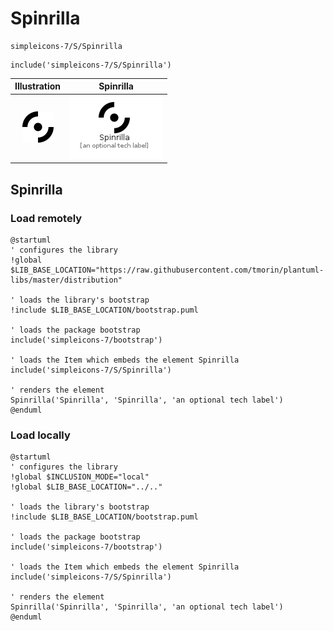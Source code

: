 # Spinrilla


```text
simpleicons-7/S/Spinrilla
```

```text
include('simpleicons-7/S/Spinrilla')
```



| Illustration | Spinrilla |
| :---: | :---: |
| ![illustration for Illustration](../../simpleicons-7/S/Spinrilla.png) | ![illustration for Spinrilla](../../simpleicons-7/S/Spinrilla.Local.png) |




## Spinrilla

### Load remotely
```plantuml
@startuml
' configures the library
!global $LIB_BASE_LOCATION="https://raw.githubusercontent.com/tmorin/plantuml-libs/master/distribution"

' loads the library's bootstrap
!include $LIB_BASE_LOCATION/bootstrap.puml

' loads the package bootstrap
include('simpleicons-7/bootstrap')

' loads the Item which embeds the element Spinrilla
include('simpleicons-7/S/Spinrilla')

' renders the element
Spinrilla('Spinrilla', 'Spinrilla', 'an optional tech label')
@enduml
```

### Load locally
```plantuml
@startuml
' configures the library
!global $INCLUSION_MODE="local"
!global $LIB_BASE_LOCATION="../.."

' loads the library's bootstrap
!include $LIB_BASE_LOCATION/bootstrap.puml

' loads the package bootstrap
include('simpleicons-7/bootstrap')

' loads the Item which embeds the element Spinrilla
include('simpleicons-7/S/Spinrilla')

' renders the element
Spinrilla('Spinrilla', 'Spinrilla', 'an optional tech label')
@enduml
```

